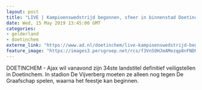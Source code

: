 ```yaml
---
layout: post
title: "LIVE | Kampioenswedstrijd begonnen, sfeer in binnenstad Doetinchem uiterst kalm"
date: Wed, 15 May 2019 13:45:00 GMT
categories: 
- gelderland 
- doetinchem 
externe_link: "https://www.ad.nl/doetinchem/live-kampioenswedstrijd-begonnen-sfeer-in-binnenstad-doetinchem-uiterst-kalm~a3d3b0fb/"
feature_image: "https://images3.persgroep.net/rcs/f3VnS0HJmAMezqp8nFNDG9gSgHw/diocontent/148449593/_fitwidth/400/?appId=21791a8992982cd8da851550a453bd7f&quality=0.7"
---
```


DOETINCHEM - Ajax wil vanavond zijn 34ste landstitel definitief veiligstellen in Doetinchem. In stadion De Vijverberg moeten ze alleen nog tegen De Graafschap spelen, waarna het feestje kan beginnen.
